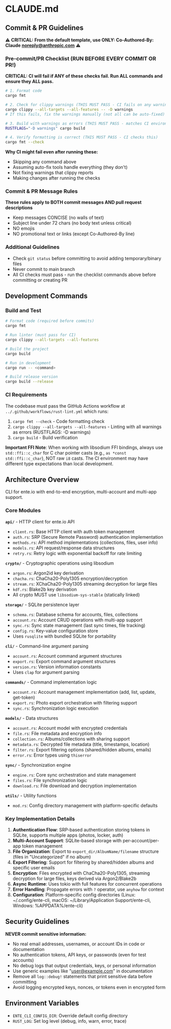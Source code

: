 # CLAUDE.md

## Commit & PR Guidelines

⚠️ **CRITICAL: From the default template, use ONLY: Co-Authored-By: Claude <noreply@anthropic.com>** ⚠️

### Pre-commit/PR Checklist (RUN BEFORE EVERY COMMIT OR PR!)

**CRITICAL: CI will fail if ANY of these checks fail. Run ALL commands and ensure they ALL pass.**

```bash
# 1. Format code
cargo fmt

# 2. Check for clippy warnings (THIS MUST PASS - CI fails on any warning)
cargo clippy --all-targets --all-features -- -D warnings
# If this fails, fix the warnings manually (not all can be auto-fixed)

# 3. Build with warnings as errors (THIS MUST PASS - matches CI environment)
RUSTFLAGS="-D warnings" cargo build

# 4. Verify formatting is correct (THIS MUST PASS - CI checks this)
cargo fmt --check
```

**Why CI might fail even after running these:**

- Skipping any command above
- Assuming auto-fix tools handle everything (they don't)
- Not fixing warnings that clippy reports
- Making changes after running the checks

### Commit & PR Message Rules

**These rules apply to BOTH commit messages AND pull request descriptions**

- Keep messages CONCISE (no walls of text)
- Subject line under 72 chars (no body text unless critical)
- NO emojis
- NO promotional text or links (except Co-Authored-By line)

### Additional Guidelines

- Check `git status` before committing to avoid adding temporary/binary files
- Never commit to main branch
- All CI checks must pass - run the checklist commands above before committing or creating PR

## Development Commands

### Build and Test

```bash
# Format code (required before commits)
cargo fmt

# Run linter (must pass for CI)
cargo clippy --all-targets --all-features

# Build the project
cargo build

# Run in development
cargo run -- <command>

# Build release version
cargo build --release
```

### CI Requirements

The codebase must pass the GitHub Actions workflow at `../.github/workflows/rust-lint.yml` which runs:

1. `cargo fmt --check` - Code formatting check
2. `cargo clippy --all-targets --all-features` - Linting with all warnings as errors (RUSTFLAGS: -D warnings)
3. `cargo build` - Build verification

**Important FFI Note**: When working with libsodium FFI bindings, always use `std::ffi::c_char` for C char pointer casts (e.g., `as *const std::ffi::c_char`), NOT raw `i8` casts. The CI environment may have different type expectations than local development.

## Architecture Overview

CLI for ente.io with end-to-end encryption, multi-account and multi-app support.

### Core Modules

**`api/`** - HTTP client for ente.io API

- `client.rs`: Base HTTP client with auth token management
- `auth.rs`: SRP (Secure Remote Password) authentication implementation
- `methods.rs`: API method implementations (collections, files, user info)
- `models.rs`: API request/response data structures
- `retry.rs`: Retry logic with exponential backoff for rate limiting

**`crypto/`** - Cryptographic operations using libsodium

- `argon.rs`: Argon2id key derivation
- `chacha.rs`: ChaCha20-Poly1305 encryption/decryption
- `stream.rs`: XChaCha20-Poly1305 streaming decryption for large files
- `kdf.rs`: Blake2b key derivation
- All crypto MUST use `libsodium-sys-stable` (statically linked)

**`storage/`** - SQLite persistence layer

- `schema.rs`: Database schema for accounts, files, collections
- `account.rs`: Account CRUD operations with multi-app support
- `sync.rs`: Sync state management (last sync times, file tracking)
- `config.rs`: Key-value configuration store
- Uses `rusqlite` with bundled SQLite for portability

**`cli/`** - Command-line argument parsing

- `account.rs`: Account command argument structures
- `export.rs`: Export command argument structures
- `version.rs`: Version information constants
- Uses `clap` for argument parsing

**`commands/`** - Command implementation logic

- `account.rs`: Account management implementation (add, list, update, get-token)
- `export.rs`: Photo export orchestration with filtering support
- `sync.rs`: Synchronization logic execution

**`models/`** - Data structures

- `account.rs`: Account model with encrypted credentials
- `file.rs`: File metadata and encryption info
- `collection.rs`: Albums/collections with sharing support
- `metadata.rs`: Decrypted file metadata (title, timestamps, location)
- `filter.rs`: Export filtering options (shared/hidden albums, emails)
- `error.rs`: Error types using `thiserror`

**`sync/`** - Synchronization engine

- `engine.rs`: Core sync orchestration and state management
- `files.rs`: File synchronization logic
- `download.rs`: File download and decryption implementation

**`utils/`** - Utility functions

- `mod.rs`: Config directory management with platform-specific defaults

### Key Implementation Details

1. **Authentication Flow**: SRP-based authentication storing tokens in SQLite, supports multiple apps (photos, locker, auth)
2. **Multi-Account Support**: SQLite-based storage with per-account/per-app token management
3. **File Organization**: Export to `export_dir/AlbumName/filename` structure (files in "Uncategorized" if no album)
4. **Export Filtering**: Support for filtering by shared/hidden albums and specific user emails
5. **Encryption**: Files encrypted with ChaCha20-Poly1305, streaming decryption for large files, keys derived via Argon2/Blake2b
6. **Async Runtime**: Uses tokio with full features for concurrent operations
7. **Error Handling**: Propagate errors with `?` operator, use `anyhow` for context
8. **Configuration**: Platform-specific config directories (Linux: ~/.config/ente-cli, macOS: ~/Library/Application Support/ente-cli, Windows: %APPDATA%/ente-cli)

## Security Guidelines

**NEVER commit sensitive information:**

- No real email addresses, usernames, or account IDs in code or documentation
- No authentication tokens, API keys, or passwords (even for test accounts)
- No debug logs that output credentials, keys, or personal information
- Use generic examples like "user@example.com" in documentation
- Remove all `log::debug!` statements that print sensitive data before committing
- Avoid logging encrypted keys, nonces, or tokens even in encrypted form

## Environment Variables

- `ENTE_CLI_CONFIG_DIR`: Override default config directory
- `RUST_LOG`: Set log level (debug, info, warn, error, trace)

